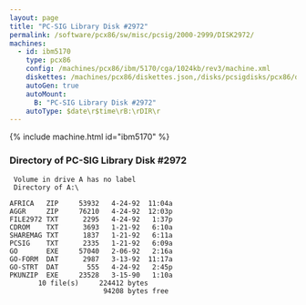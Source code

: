 ```yaml
---
layout: page
title: "PC-SIG Library Disk #2972"
permalink: /software/pcx86/sw/misc/pcsig/2000-2999/DISK2972/
machines:
  - id: ibm5170
    type: pcx86
    config: /machines/pcx86/ibm/5170/cga/1024kb/rev3/machine.xml
    diskettes: /machines/pcx86/diskettes.json,/disks/pcsigdisks/pcx86/diskettes.json
    autoGen: true
    autoMount:
      B: "PC-SIG Library Disk #2972"
    autoType: $date\r$time\rB:\rDIR\r
---
```


{% include machine.html id="ibm5170" %}

### Directory of PC-SIG Library Disk #2972

     Volume in drive A has no label
     Directory of A:\

    AFRICA   ZIP     53932   4-24-92  11:04a
    AGGR     ZIP     76210   4-24-92  12:03p
    FILE2972 TXT      2295   4-24-92   1:37p
    CDROM    TXT      3693   1-21-92   6:10a
    SHAREMAG TXT      1837   1-21-92   6:11a
    PCSIG    TXT      2335   1-21-92   6:09a
    GO       EXE     57040   2-06-92   2:16a
    GO-FORM  DAT      2987   3-13-92  11:17a
    GO-STRT  DAT       555   4-24-92   2:45p
    PKUNZIP  EXE     23528   3-15-90   1:10a
           10 file(s)     224412 bytes
                           94208 bytes free
